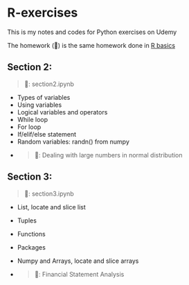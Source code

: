 # R-exercises
This is my notes and codes for Python exercises on Udemy

The homework (:blue_book:) is the same homework done in [R basics](https://github.com/nluu1/Udemy-exercises/tree/main/R-basics)

## Section 2:
>:page_facing_up:: section2.ipynb
- Types of variables
- Using variables
- Logical variables and operators
- While loop
- For loop
- If/elif/else statement
- Random variables: randn() from numpy
- >:blue_book:: Dealing with large numbers in normal distribution

## Section 3:
>:page_facing_up:: section3.ipynb
- List, locate and slice list
- Tuples
- Functions
- Packages
- Numpy and Arrays, locate and slice arrays

- >:blue_book:: Financial Statement Analysis
